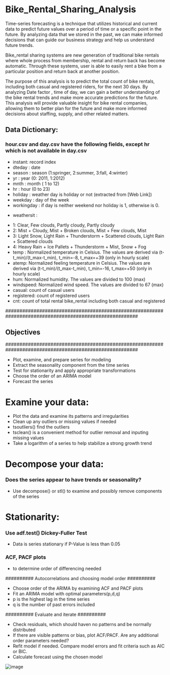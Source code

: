 # Bike_Rental_Sharing_Analysis
Time-series forecasting is a technique that utilizes historical and current data to predict future values over a period of time or a specific point in the future. By analyzing data that we stored in the past, we can make informed decisions that can guide our business strategy and help us understand future trends.

Bike_rental sharing systems are new generation of traditional bike rentals where whole process from membership, rental and return back has become automatic. Through these systems, user is able to easily rent a bike from a particular position and return back at another position.

The purpose of this analysis is to predict the total count of bike rentals, including both casual and registered riders, for the next 30 days. By analyzing Date factor , time of day, we can gain a better understanding of the bike rental trends and make more accurate predictions for the future. This analysis will provide valuable insight for bike rental companies, allowing them to better plan for the future and make more informed decisions about staffing, supply, and other related matters.

## Data Dictionary:

### hour.csv and day.csv have the following fields, except hr which is not available in day.csv

 - instant: record index
 - dteday : date
 - season : season (1:springer, 2:summer, 3:fall, 4:winter)
 - yr : year (0: 2011, 1:2012)
 - mnth : month ( 1 to 12)
 - hr : hour (0 to 23)
 - holiday : weather day is holiday or not (extracted from [Web Link])
 - weekday : day of the week
 - workingday : if day is neither weekend nor holiday is 1, otherwise is 0.
 + weathersit : 
 - 1: Clear, Few clouds, Partly cloudy, Partly cloudy
 - 2: Mist + Cloudy, Mist + Broken clouds, Mist + Few clouds, Mist
 - 3: Light Snow, Light Rain + Thunderstorm + Scattered clouds, Light Rain + Scattered clouds
 - 4: Heavy Rain + Ice Pallets + Thunderstorm + Mist, Snow + Fog
 - temp : Normalized temperature in Celsius. The values are derived via (t-t_min)/(t_max-t_min), t_min=-8, t_max=+39 (only in hourly scale)
 - atemp: Normalized feeling temperature in Celsius. The values are derived via (t-t_min)/(t_max-t_min), t_min=-16, t_max=+50 (only in hourly scale)
 - hum: Normalized humidity. The values are divided to 100 (max)
 - windspeed: Normalized wind speed. The values are divided to 67 (max)
 - casual: count of casual users
 - registered: count of registered users
 - cnt: count of total rental bike_rental including both casual and registered


#######################################################################################################
## Objectives
#######################################################################################################

 - Plot, examine, and prepare series for modeling
 - Extract the seasonality component from the time series
 - Test for stationarity and apply appropriate transformations
 - Choose the order of an ARIMA model
 - Forecast the series

 # Examine your data:

   - Plot the data and examine its patterns and irregularities
   - Clean up any outliers or missing values if needed
   - tsoutliers() find the outliers
   - tsclean() is a convenient method for outlier removal and inputing missing values
   - Take a logarithm of a series to help stabilize a strong growth trend

# Decompose your data:
   
   ### Does the series appear to have trends or seasonality?
    
   - Use decompose() or stl() to examine and possibly remove components of the series

# Stationarity:

   ### Use adf.test() Dickey-Fuller Test
   
   - Data is  series stationary if P-Value is less than 0.05
  
   ### ACF, PACF plots 
   
   - to determine order of differencing needed 

########## Autocorrelations and choosing model order ########## 
   
   - Choose order of the ARIMA by examining ACF and PACF plots
   -  Fit an ARIMA model with optimal parameters(p,d,q)
   -  p is the highest lag in the time series
   -  q is the number of past errors included

########## Evaluate and iterate ########## 

    
   - Check residuals, which should haven no patterns and be normally distributed
   - If there are visible patterns or bias, plot ACF/PACF. Are any additional order parameters needed?
   - Refit model if needed. Compare model errors and fit criteria such as AIC or BIC.
   - Calculate forecast using the chosen model




![image](https://user-images.githubusercontent.com/92646311/206934043-2dda87cf-dda2-4c1b-92cb-fe70d0eb4bd5.png)


